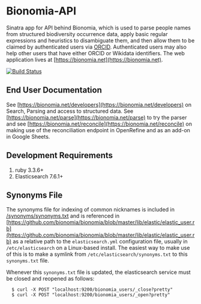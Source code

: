 # Bionomia-API
Sinatra app for API behind Bionomia, which is used to parse people names from structured biodiversity occurrence data, apply basic regular expressions and heuristics to disambiguate them, and then allow them to be claimed by authenticated users via [ORCID](https://orcid.org). Authenticated users may also help other users that have either ORCID or Wikidata identifiers. The web application lives at [https://bionomia.net](https://bionomia.net).

[![Build Status](https://github.com/bionomia/bionomia-api/actions/workflows/ruby.yml/badge.svg)](https://github.com/bionomia/bionomia-api/actions)

## End User Documentation

See [https://bionomia.net/developers](https://bionomia.net/developers) on Search, Parsing and access to structured data. See [https://bionomia.net/parse](https://bionomia.net/parse) to try the parser and see [https://bionomia.net/reconcile](https://bionomia.net/reconcile) on making use of the reconciliation  endpoint in OpenRefine and as an add-on in Google Sheets.

## Development Requirements

1. ruby 3.3.6+
2. Elasticsearch 7.6.1+

## Synonyms File

The synonyms file for indexing of common nicknames is included in [/synonyms/synonyms.txt](synonyms/synonyms.txt) and is referenced in [https://github.com/bionomia/bionomia/blob/master/lib/elastic/elastic_user.rb](https://github.com/bionomia/bionomia/blob/master/lib/elastic/elastic_user.rb) as a relative path to the `elasticsearch.yml` configuration file, usually in `/etc/elasticsearch` on a Linux-based install. The easiest way to make use of this is to make a symlink from `/etc/elasticsearch/synonyms.txt` to this `synonyms.txt` file.

Whenever this `synonyms.txt` file is updated, the elasticsearch service must be closed and reopened as follows:

      $ curl -X POST "localhost:9200/bionomia_users/_close?pretty"
      $ curl -X POST "localhost:9200/bionomia_users/_open?pretty"
